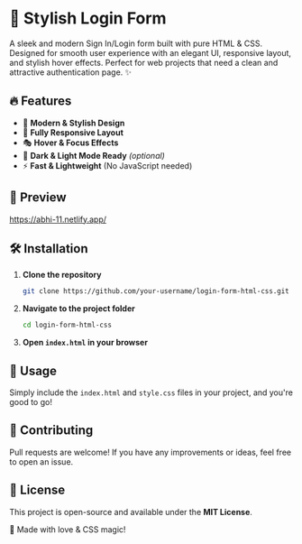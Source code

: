 # 🚀 Stylish Login Form

A sleek and modern Sign In/Login form built with pure HTML & CSS. Designed for smooth user experience with an elegant UI, responsive layout, and stylish hover effects. Perfect for web projects that need a clean and attractive authentication page. ✨

## 🔥 Features
- 🎨 **Modern & Stylish Design**
- 📱 **Fully Responsive Layout**
- 🎭 **Hover & Focus Effects**
- 🌙 **Dark & Light Mode Ready** *(optional)*
- ⚡ **Fast & Lightweight** (No JavaScript needed)

## 📸 Preview
https://abhi-11.netlify.app/

## 🛠️ Installation
1. **Clone the repository**
   ```sh
   git clone https://github.com/your-username/login-form-html-css.git
   ```
2. **Navigate to the project folder**
   ```sh
   cd login-form-html-css
   ```
3. **Open `index.html` in your browser**

## 🚀 Usage
Simply include the `index.html` and `style.css` files in your project, and you're good to go!

## 🌟 Contributing
Pull requests are welcome! If you have any improvements or ideas, feel free to open an issue.

## 📄 License
This project is open-source and available under the **MIT License**.

💖 Made with love & CSS magic!


